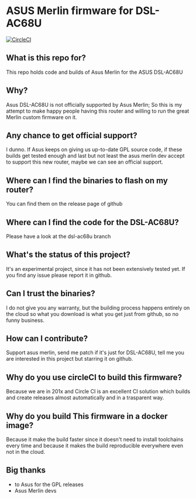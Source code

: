 # ASUS Merlin firmware for DSL-AC68U

[![CircleCI](https://circleci.com/gh/gnuton/asuswrt-merlin.ng/tree/dsl-ac68u.svg?style=svg)](https://circleci.com/gh/gnuton/asuswrt-merlin.ng/tree/dsl-ac68u)

## What is this repo for?
This repo holds code and builds of Asus Merlin for the ASUS DSL-AC68U

## Why?
Asus DSL-AC68U is not officially supported by Asus Merlin; So this is my attempt to make happy people having this router and willing to run the great Merlin custom firmware on it.

## Any chance to get official support?
I dunno. If  Asus keeps on giving us up-to-date GPL source code, if these builds get tested enough and last but not least the asus merlin dev accept to support this new router, maybe we can see an official support.

## Where can I find the binaries to flash on my router?
You can find them on the release page of github

## Where can I find the code for the DSL-AC68U?
Please have a look at the dsl-ac68u branch

## What's the status of this project?
It's an experimental project, since it has not been extensively tested yet. If you find any issue please report it in github. 

## Can I trust the binaries?
I do not give you any warranty, but the building process happens entirely on the cloud so what you download is what you get just from github, so no funny business.

## How can I contribute?
Support asus merlin, send me patch if it's just for DSL-AC68U, tell me you are interested in this project but starring it on github.

## Why do you use circleCI to build this firmware?
Because we are in 201x and Circle CI is an excellent CI solution which builds and create releases almost automatically and in a trasparent way.

## Why do you build This firmware in a docker image?
Because it make the build faster since it doesn't need to install toolchains every time and because it makes the build reproducible everywhere even not in the cloud.

## Big thanks
- to Asus for the GPL releases
- Asus Merlin devs
